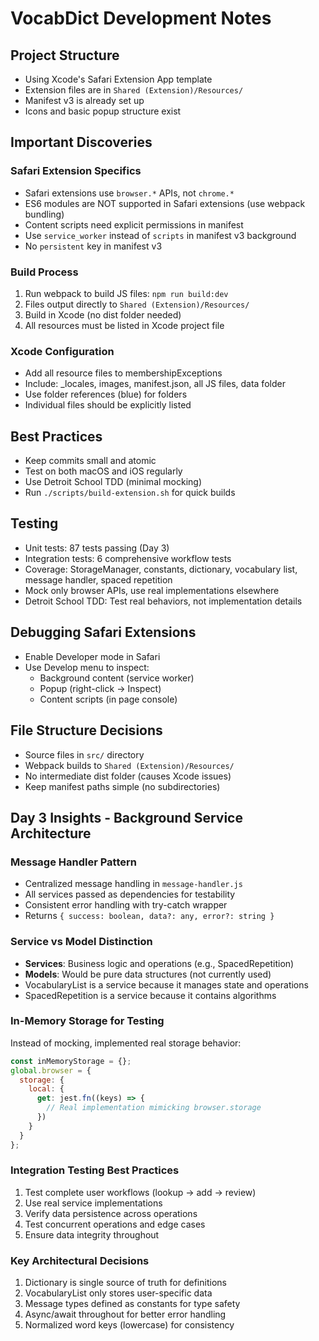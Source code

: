 # VocabDict Development Notes

## Project Structure
- Using Xcode's Safari Extension App template
- Extension files are in `Shared (Extension)/Resources/`
- Manifest v3 is already set up
- Icons and basic popup structure exist

## Important Discoveries

### Safari Extension Specifics
- Safari extensions use `browser.*` APIs, not `chrome.*`
- ES6 modules are NOT supported in Safari extensions (use webpack bundling)
- Content scripts need explicit permissions in manifest
- Use `service_worker` instead of `scripts` in manifest v3 background
- No `persistent` key in manifest v3

### Build Process
1. Run webpack to build JS files: `npm run build:dev`
2. Files output directly to `Shared (Extension)/Resources/`
3. Build in Xcode (no dist folder needed)
4. All resources must be listed in Xcode project file

### Xcode Configuration
- Add all resource files to membershipExceptions
- Include: _locales, images, manifest.json, all JS files, data folder
- Use folder references (blue) for folders
- Individual files should be explicitly listed

## Best Practices
- Keep commits small and atomic
- Test on both macOS and iOS regularly
- Use Detroit School TDD (minimal mocking)
- Run `./scripts/build-extension.sh` for quick builds

## Testing
- Unit tests: 87 tests passing (Day 3)
- Integration tests: 6 comprehensive workflow tests
- Coverage: StorageManager, constants, dictionary, vocabulary list, message handler, spaced repetition
- Mock only browser APIs, use real implementations elsewhere
- Detroit School TDD: Test real behaviors, not implementation details

## Debugging Safari Extensions
- Enable Developer mode in Safari
- Use Develop menu to inspect:
  - Background content (service worker)
  - Popup (right-click → Inspect)
  - Content scripts (in page console)

## File Structure Decisions
- Source files in `src/` directory
- Webpack builds to `Shared (Extension)/Resources/`
- No intermediate dist folder (causes Xcode issues)
- Keep manifest paths simple (no subdirectories)

## Day 3 Insights - Background Service Architecture

### Message Handler Pattern
- Centralized message handling in `message-handler.js`
- All services passed as dependencies for testability
- Consistent error handling with try-catch wrapper
- Returns `{ success: boolean, data?: any, error?: string }`

### Service vs Model Distinction
- **Services**: Business logic and operations (e.g., SpacedRepetition)
- **Models**: Would be pure data structures (not currently used)
- VocabularyList is a service because it manages state and operations
- SpacedRepetition is a service because it contains algorithms

### In-Memory Storage for Testing
Instead of mocking, implemented real storage behavior:
```javascript
const inMemoryStorage = {};
global.browser = {
  storage: {
    local: {
      get: jest.fn((keys) => {
        // Real implementation mimicking browser.storage
      })
    }
  }
};
```

### Integration Testing Best Practices
1. Test complete user workflows (lookup → add → review)
2. Use real service implementations
3. Verify data persistence across operations
4. Test concurrent operations and edge cases
5. Ensure data integrity throughout

### Key Architectural Decisions
1. Dictionary is single source of truth for definitions
2. VocabularyList only stores user-specific data
3. Message types defined as constants for type safety
4. Async/await throughout for better error handling
5. Normalized word keys (lowercase) for consistency